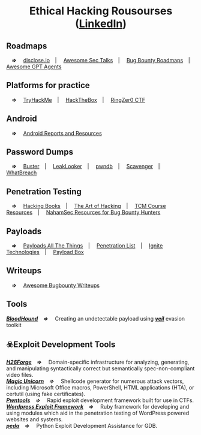 <h1 align='center'>Ethical Hacking Rousourses (<a href="https://www.linkedin.com/in/lnsecs/" target="_blank" >LinkedIn</a>)</h1>

## Roadmaps
***&emsp;=>&emsp;*** [disclose.io](https://github.com/disclose)&emsp;|&emsp;
[Awesome Sec Talks](https://github.com/PaulSec/awesome-sec-talks.git)&emsp;|&emsp;
[Bug Bounty Roadmaps](https://github.com/1ndianl33t/Bug-Bounty-Roadmaps.git)&emsp;|&emsp;
[Awesome GPT Agents](https://github.com/fr0gger/Awesome-GPT-Agents)<br />

## Platforms for practice
***&emsp;=>&emsp;*** [TryHackMe](https://tryhackme.com/hacktivities?tab=search&page=1&free=free&order=most-popular&difficulty=all&type=challenge)&emsp;|&emsp;
[HackTheBox](https://www.hackthebox.com/)&emsp;|&emsp;
[RingZer0 CTF](https://ringzer0ctf.com/)

## Android
***&emsp;=>&emsp;*** [Android Reports and Resources](https://github.com/B3nac/Android-Reports-and-Resources.git)


## Password Dumps
***&emsp;=>&emsp;*** [Buster](https://github.com/sham00n/buster.git)&emsp;|&emsp;
[LeakLooker](https://github.com/woj-ciech/LeakLooker.git)&emsp;|&emsp;
[pwndb](https://github.com/davidtavarez/pwndb.git)&emsp;|&emsp;
[Scavenger](https://github.com/rndinfosecguy/Scavenger.git)&emsp;|&emsp;
[WhatBreach](https://github.com/Ekultek/WhatBreach.git)

## Penetration Testing
***&emsp;=>&emsp;*** [Hacking Books](https://github.com/tanc7/hacking-books)&emsp;|&emsp;
[The Art of Hacking](https://github.com/The-Art-of-Hacking/h4cker.git)&emsp;|&emsp;
[TCM Course Resources](https://github.com/TCM-Course-Resources)&emsp;|&emsp;
[NahamSec Resources for Bug Bounty Hunters](https://github.com/nahamsec/Resources-for-Beginner-Bug-Bounty-Hunters.git)<br />

## Payloads
***&emsp;=>&emsp;*** [Payloads All The Things](https://github.com/swisskyrepo/PayloadsAllTheThings.git)&emsp;|&emsp;
[Penetration List](https://github.com/AlbusSec/Penetration-List)&emsp;|&emsp;
[Ignite Technologies](https://github.com/Ignitetechnologies)&emsp;|&emsp;
[Payload Box](https://github.com/payloadbox)<br />

## Writeups
***&emsp;=>&emsp;*** [Awesome Bugbounty Writeups](https://github.com/devanshbatham/Awesome-Bugbounty-Writeups.git)<br />

## Tools
***[BloodHound](https://github.com/BloodHoundAD/BloodHound)&emsp;=>&emsp;*** Creating an undetectable payload using ***[veil](https://en.hacks.gr/2023/11/17/creating-an-undetectable-payload-using-veil-evasion-toolkit/)*** evasion toolkit

## ☣️Exploit Development Tools
***[H26Forge](https://github.com/h26forge/h26forge)&emsp;=>&emsp;*** Domain-specific infrastructure for analyzing, generating, and manipulating syntactically correct but semantically spec-non-compliant video files.<br />
***[Magic Unicorn](https://github.com/trustedsec/unicorn)&emsp;=>&emsp;*** Shellcode generator for numerous attack vectors, including Microsoft Office macros, PowerShell, HTML applications (HTA), or certutil (using fake certificates).<br />
***[Pwntools](https://github.com/Gallopsled/pwntools)&emsp;=>&emsp;*** Rapid exploit development framework built for use in CTFs.<br />
***[Wordpress Exploit Framework](https://github.com/rastating/wordpress-exploit-framework)&emsp;=>&emsp;*** Ruby framework for developing and using modules which aid in the penetration testing of WordPress powered websites and systems.<br />
***[peda](https://github.com/longld/peda)&emsp;=>&emsp;*** Python Exploit Development Assistance for GDB.
[](lnpen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)